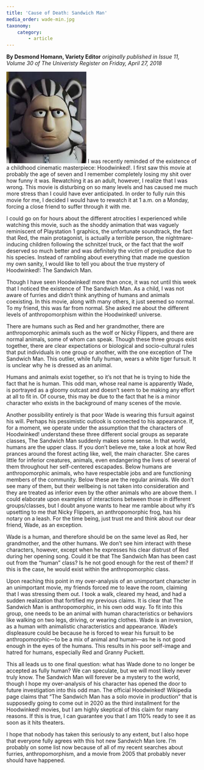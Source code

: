 ```yaml
---
title: 'Cause of Death: Sandwich Man'
media_order: wade-min.jpg
taxonomy:
    category:
        - article
---
```


**By Desmond Homann, Variety Editor** _originally published in Issue 11, Volume 30 of The Univeristy Register on Friday, April 27, 2018_

![](wade-min.jpg)
I was recently reminded of the existence of a childhood cinematic masterpiece: Hoodwinked!. I first saw this movie at probably the age of seven and I remember completely losing my shit over how funny it was. Rewatching it as an adult, however, I realize that I was wrong. This movie is disturbing on so many levels and has caused me much more stress than I could have ever anticipated. In order to fully ruin this movie for me, I decided I would have to rewatch it at 1 a.m. on a Monday, forcing a close friend to suffer through it with me.

I could go on for hours about the different atrocities I experienced while watching this movie, such as the shoddy animation that was vaguely reminiscent of Playstation 1 graphics, the unfortunate soundtrack, the fact that Red, the main protagonist, is actually a terrible person, the nightmare-inducing children following the schnitzel truck, or the fact that the wolf deserved so much better and was definitely the victim of prejudice due to his species. Instead of rambling about everything that made me question my own sanity, I would like to tell you about the true mystery of Hoodwinked!: The Sandwich Man.

Though I have seen Hoodwinked! more than once, it was not until this week that I noticed the existence of The Sandwich Man. As a child, I was not aware of furries and didn’t think anything of humans and animals coexisting. In this movie, along with many others, it just seemed so normal. To my friend, this was far from normal. She asked me about the different levels of anthropomorphism within the Hoodwinked! universe. 

There are humans such as Red and her grandmother, there are anthropomorphic animals such as the wolf or Nicky Flippers, and there are normal animals, some of whom can speak. Though these three groups exist together, there are clear expectations or biological and socio-cultural rules that put individuals in one group or another, with the one exception of The Sandwich Man. This outlier, while fully human, wears a white tiger fursuit. It is unclear why he is dressed as an animal.

Humans and animals exist together, so it’s not that he is trying to hide the fact that he is human. This odd man, whose real name is apparently Wade, is portrayed as a gloomy outcast and doesn’t seem to be making any effort at all to fit in. Of course, this may be due to the fact that he is a minor character who exists in the background of many scenes of the movie.

Another possibility entirely is that poor Wade is wearing this fursuit against his will. Perhaps his pessimistic outlook is connected to his appearance. If, for a moment, we operate under the assumption that the characters of Hoodwinked! understand these three different social groups as separate classes, The Sandwich Man suddenly makes some sense. In that world, humans are the upper class. If you don’t believe me, take a look at how Red prances around the forest acting like, well, the main character. She cares little for inferior creatures, animals, even endangering the lives of several of them throughout her self-centered escapades. Below humans are anthropomorphic animals, who have respectable jobs and are functioning members of the community. Below these are the regular animals. We don’t see many of them, but their wellbeing is not taken into consideration and they are treated as inferior even by the other animals who are above them. I could elaborate upon examples of interactions between those in different groups/classes, but I doubt anyone wants to hear me ramble about why it’s upsetting to me that Nicky Flippers, an anthropomorphic frog, has his notary on a leash. For the time being, just trust me and think about our dear friend, Wade, as an exception. 

Wade is a human, and therefore should be on the same level as Red, her grandmother, and the other humans. We don’t see him interact with these characters, however, except when he expresses his clear distrust of Red during her opening song. Could it be that The Sandwich Man has been cast out from the “human” class? Is he not good enough for the rest of them? If this is the case, he would exist within the anthropomorphic class.

Upon reaching this point in my over-analysis of an unimportant character in an unimportant movie, my friends forced me to leave the room, claiming that I was stressing them out. I took a walk, cleared my head, and had a sudden realization that fortified my previous claims. It is clear that The Sandwich Man is anthropomorphic, in his own odd way. To fit into this group, one needs to be an animal with human characteristics or behaviors like walking on two legs, driving, or wearing clothes. Wade is an inversion, as a human with animalistic characteristics and appearance. Wade’s displeasure could be because he is forced to wear his fursuit to be anthropomorphic—to be a mix of animal and human—as he is not good enough in the eyes of the humans. This results in his poor self-image and hatred for humans, especially Red and Granny Puckett. 

This all leads us to one final question: what has Wade done to no longer be accepted as fully human? We can speculate, but we will most likely never truly know. The Sandwich Man will forever be a mystery to the world, though I hope my over-analysis of his character has opened the door to future investigation into this odd man. The official Hoodwinked! Wikipedia page claims that “The Sandwich Man has a solo movie in production” that is supposedly going to come out in 2020 as the third installment for the Hoodwinked! movies, but I am highly skeptical of this claim for many reasons. If this is true, I can guarantee you that I am 110% ready to see it as soon as it hits theaters. 

I hope that nobody has taken this seriously to any extent, but I also hope that everyone fully agrees with this hot new Sandwich Man lore. I’m probably on some list now because of all of my recent searches about furries, anthropomorphism, and a movie from 2005 that probably never should have happened.